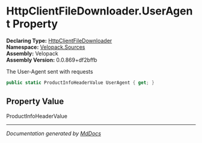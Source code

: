 ﻿<!--  
  <auto-generated>   
    The contents of this file were generated by a tool.  
    Changes to this file may be list if the file is regenerated  
  </auto-generated>   
-->

# HttpClientFileDownloader.UserAgent Property

**Declaring Type:** [HttpClientFileDownloader](../index.md)  
**Namespace:** [Velopack.Sources](../../index.md)  
**Assembly:** Velopack  
**Assembly Version:** 0.0.869+df2bffb

The User\-Agent sent with requests

```csharp
public static ProductInfoHeaderValue UserAgent { get; }
```

## Property Value

ProductInfoHeaderValue

___

*Documentation generated by [MdDocs](https://github.com/ap0llo/mddocs)*
